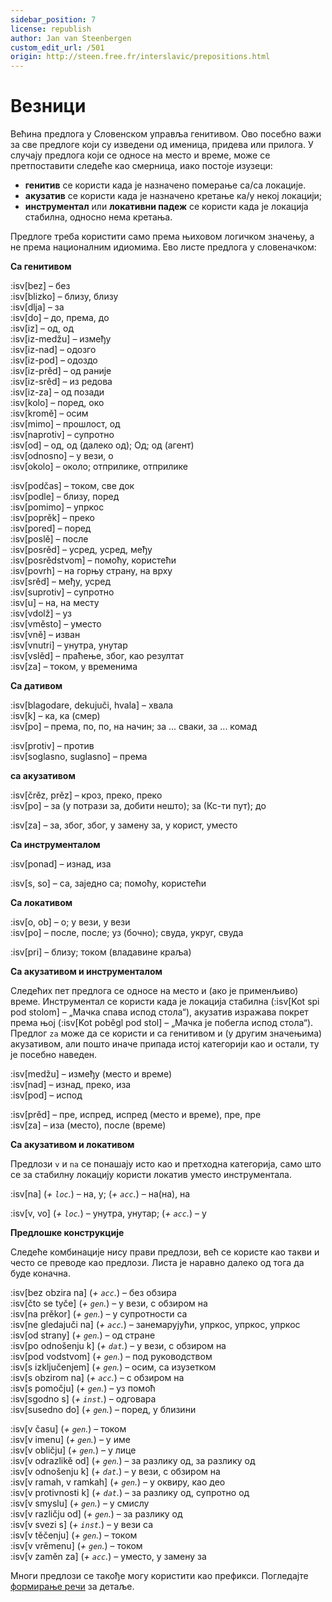 ```yaml
---
sidebar_position: 7
license: republish
author: Jan van Steenbergen
custom_edit_url: /501
origin: http://steen.free.fr/interslavic/prepositions.html
---
```


# Везници

Већина предлога у Словенском управља генитивом. Ово посебно важи за све предлоге који су изведени од именица, придева или прилога. У случају предлога који се односе на место и време, може се претпоставити следеће као смерница, иако постоје изузеци:

- **генитив** се користи када је назначено померање са/са локације.
- **акузатив** се користи када је назначено кретање ка/у некој локацији;
- **инструментал** или **локативни падеж** се користи када је локација стабилна, односно нема кретања.

Предлоге треба користити само према њиховом логичком значењу, а не према националним идиомима. Ево листе предлога у словеначком:

**Са генитивом**

:isv[bez] – без\
:isv[blizko] – близу, близу\
:isv[dlja] – за\
:isv[do] – до, према, до\
:isv[iz] – од, од\
:isv[iz-medžu] – између\
:isv[iz-nad] – одозго\
:isv[iz-pod] – одоздо\
:isv[iz-prěd] – од раније\
:isv[iz-srěd] – из редова\
:isv[iz-za] – од позади\
:isv[kolo] – поред, око\
:isv[kromě] – осим\
:isv[mimo] – прошлост, од\
:isv[naprotiv] – супротно\
:isv[od] – од, од (далеко од); Од; од (агент)\
:isv[odnosno] – у вези, о\
:isv[okolo] – около; отприлике, отприлике

:isv[podčas] – током, све док\
:isv[podle] – близу, поред\
:isv[pomimo] – упркос\
:isv[poprěk] – преко\
:isv[pored] – поред\
:isv[poslě] – после\
:isv[posrěd] – усред, усред, међу\
:isv[posrědstvom] – помоћу, користећи\
:isv[povrh] – на горњу страну, на врху\
:isv[srěd] – међу, усред\
:isv[suprotiv] – супротно\
:isv[u] – на, на месту\
:isv[vdolž] – уз\
:isv[vměsto] – уместо\
:isv[vně] – изван\
:isv[vnutri] – унутра, унутар\
:isv[vslěd] – праћење, због, као резултат\
:isv[za] – током, у временима

**Са дативом**

:isv[blagodare, dekujuči, hvala] – хвала\
:isv[k] – ка, ка (смер)\
:isv[po] – према, по, по, на начин; за ... сваки, за ... комад

:isv[protiv] – против\
:isv[soglasno, suglasno] – према

**са акузативом**

:isv[črěz, prěz] – кроз, преко, преко\
:isv[po] – за (у потрази за, добити нешто); за (Кс-ти пут); до

:isv[za] – за, због, због, у замену за, у корист, уместо

**Са инструменталом**

:isv[ponad] – изнад, иза

:isv[s, so] – са, заједно са; помоћу, користећи

**Са локативом**

:isv[o, ob] – о; у вези, у вези\
:isv[po] – после, после; уз (бочно); свуда, укруг, свуда

:isv[pri] – близу; током (владавине краља)

**Са акузативом и инструменталом**

Следећих пет предлога се односе на место и (ако је применљиво) време. Инструментал се користи када је локација стабилна (:isv[Kot spi pod stolom] – „Мачка спава испод стола“), акузатив изражава покрет према њој (:isv[Kot poběgl pod stol] – „Мачка је побегла испод стола“).\
Предлог `za` може да се користи и са генитивом и (у другим значењима) акузативом, али пошто иначе припада истој категорији као и остали, ту је посебно наведен.

:isv[medžu] – између (место и време)\
:isv[nad] – изнад, преко, иза\
:isv[pod] – испод

:isv[prěd] – пре, испред, испред (место и време), пре, пре\
:isv[za] – иза (место), после (време)

**Са акузативом и локативом**

Предлози `v` и `na` се понашају исто као и претходна категорија, само што се за стабилну локацију користи локатив уместо инструментала.

:isv[na] (_+ `loc`._) – на, у; (_+ `acc`._) – на(на), на

:isv[v, vo] (_+ `loc`._) – унутра, унутар; (_+ `acc`._) – у

**Предлошке конструкције**

Следеће комбинације нису прави предлози, већ се користе као такви и често се преводе као предлози. Листа је наравно далеко од тога да буде коначна.

:isv[bez obzira na] (_+ `acc`._) – без обзира\
:isv[čto se tyče] (_+ `gen`._) – у вези, с обзиром на\
:isv[na prěkor] (_+ `gen`._) – у супротности са\
:isv[ne gledajuči na] (_+ `acc`._) – занемарујући, упркос, упркос, упркос\
:isv[od strany] (_+ `gen`._) – од стране\
:isv[po odnošenju k] (_+ `dat`._) – у вези, с обзиром на\
:isv[pod vodstvom] (_+ `gen`._) – под руководством\
:isv[s izključenjem] (_+ `gen`._) – осим, са изузетком\
:isv[s obzirom na] (_+ `acc`._) – с обзиром на\
:isv[s pomočju] (_+ `gen`._) – уз помоћ\
:isv[sgodno s] (_+ `inst`._) – одговара\
:isv[susedno do] (_+ `gen`._) – поред, у близини

:isv[v času] (_+ `gen`._) – током\
:isv[v imenu] (_+ `gen`._) – у име\
:isv[v obličju] (_+ `gen`._) – у лице\
:isv[v odrazlikě od] (_+ `gen`._) – за разлику од, за разлику од\
:isv[v odnošenju k] (_+ `dat`._) – у вези, с обзиром на\
:isv[v ramah, v ramkah] (_+ `gen`._) – у оквиру, као део\
:isv[v protivnosti k] (_+ `dat`._) – за разлику од, супротно од\
:isv[v smyslu] (_+ `gen`._) – у смислу\
:isv[v različju od] (_+ `gen`._) – за разлику од\
:isv[v svezi s] (_+ `inst`._) – у вези са\
:isv[v těčenju] (_+ `gen`._) – током\
:isv[v vrěmenu] (_+ `gen`._) – током\
:isv[v zaměn za] (_+ `acc`._) – уместо, у замену за

Многи предлози се такође могу користити као префикси. Погледајте [формирање речи][1] за детаље.

[1]: ../vocabulary/word-formation.md#prefixes


